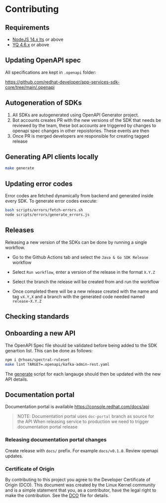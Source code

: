 # Contributing

## Requirements
- [NodeJS 14.x lts](https://nodejs.org/en/about/releases/) or above
- [YQ 4.6.x](https://github.com/mikefarah/yq#install) or above

## Updating OpenAPI spec

All specifications are kept in `.openapi` folder:

https://github.com/redhat-developer/app-services-sdk-core/tree/main/.openapi

## Autogeneration of SDKs

1. All SDKs are autogenerated using OpenAPI Generator project.
2. Bot accounts creates PR with the new versions of the SDK that needs be reviewed by the team, these bot accounts are triggered by changes to openapi spec changes in other repoistories. These events are then  
3. Once PR is merged developers are responsible for creating tagged release

## Generating API clients locally

```bash
make generate
```

## Updating error codes

Error codes are fetched dynamically from backend and generated inside every SDK.
To generate error codes execute:

```bash
bash scripts/errors/fetch-errors.sh
node scripts/errors/generate_errors.js
```

## Releases
Releasing a new version of the SDKs can be done by running a single workflow. 

- Go to the Github Actions tab and select the `Java & Go SDK Release` workflow

- Select `Run workflow`, enter a version of the release in the format `X.Y.Z`

- Select the branch the release will be created from and run the workflow

- Once completed there will be a new release created with the name and tag `vX.Y,X` and a branch with the generated code needed named `release-X.Y.Z`

## Checking standards

## Onboarding a new API
The OpenAPI Spec file should be validated before being added to the SDK genartion list.
This can be done as follows:

```bash
npm i @rhoas/spectral-ruleset
make lint TARGET=.openapi/kafka-admin-rest.yaml
```

The [generate](./scripts) script for each langauge should then be updated with the new API details.

## Documentation portal

Documentation portal is available https://console.redhat.com/docs/api

> NOTE: Documentation portal uses `doc-portal` branch as source for the API
When releasing service to production we need to trigger documentation portal release

### Releasing documentation portal changes

Create release with `docs/` prefix. For example `docs/v0.1.0`.
Review openapi updates.

### Certificate of Origin

By contributing to this project you agree to the Developer Certificate of
Origin (DCO). This document was created by the Linux Kernel community and is a
simple statement that you, as a contributor, have the legal right to make the
contribution. See the [DCO](DCO) file for details.
